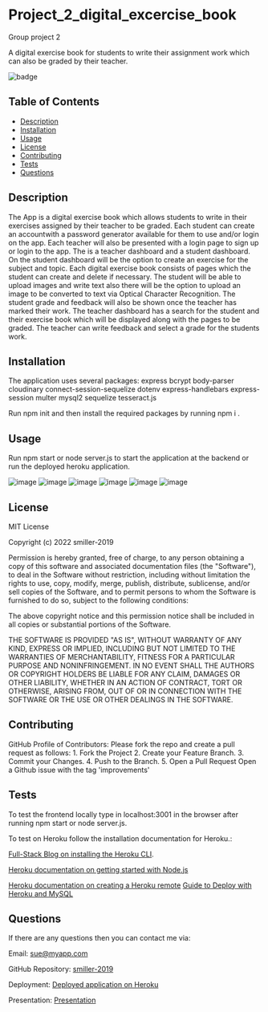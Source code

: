 # Project_2_digital_excercise_book

Group project 2

A digital exercise book for students to write their assignment work which can also be graded by their teacher.

![badge](https://img.shields.io/badge/License-MIT-blue.svg)

## Table of Contents

- [Description](#description)
- [Installation](#installation)
- [Usage](#usage)
- [License](#license)
- [Contributing](#contributing)
- [Tests](#tests)
- [Questions](#questions)

## Description

The App is a digital exercise book which allows students to write in their exercises assigned by their teacher to be graded. Each student can create an accountwith a password generator available for them to use and/or login on the app. Each teacher will also be presented with a login page to sign up or login to the app. The is a teacher dashboard and a student dashboard. On the student dashboard will be the option to create an exercise for the subject and topic. Each digital exercise book consists of pages which the student can create and delete if necessary. The student will be able to upload images and write text also there will be the option to upload an image to be converted to text via Optical Character Recognition. The student grade and feedback will also be shown once the teacher has marked their work. The teacher dashboard has a search for the student and their exercise book which will be displayed along with the pages to be graded. The teacher can write feedback and select a grade for the students work.

## Installation

The application uses several packages:
express
bcrypt
body-parser
cloudinary
connect-session-sequelize
dotenv
express-handlebars
express-session
multer
mysql2
sequelize
tesseract.js

Run npm init and then install the required packages by running npm i <package name>.

## Usage

Run npm start or node server.js to start the application at the backend or run the deployed heroku application.

![image](https://user-images.githubusercontent.com/105307687/196041277-448bce28-5a2f-4f92-b9b2-0eca43527715.png)
![image](https://github.com/smiller-2019/online_digital_exercise_books/blob/main/public/image/Login_page.png)
![image](https://github.com/smiller-2019/online_digital_exercise_books/blob/main/public/image/signuppage.png)
![image](https://github.com/smiller-2019/online_digital_exercise_books/blob/main/public/image/student_dashboard.png)
![image](https://github.com/smiller-2019/online_digital_exercise_books/blob/main/public/image/teacherDashboard.png)
![image](https://github.com/smiller-2019/online_digital_exercise_books/blob/main/public/image/exercisepage.png)

## License

MIT License

Copyright (c) 2022 smiller-2019

Permission is hereby granted, free of charge, to any person obtaining a copy
of this software and associated documentation files (the "Software"), to deal in the Software without restriction, including without limitation the rights to use, copy, modify, merge, publish, distribute, sublicense, and/or sell copies of the Software, and to permit persons to whom the Software is
furnished to do so, subject to the following conditions:

The above copyright notice and this permission notice shall be included in all copies or substantial portions of the Software.

THE SOFTWARE IS PROVIDED "AS IS", WITHOUT WARRANTY OF ANY KIND, EXPRESS OR
IMPLIED, INCLUDING BUT NOT LIMITED TO THE WARRANTIES OF MERCHANTABILITY,
FITNESS FOR A PARTICULAR PURPOSE AND NONINFRINGEMENT. IN NO EVENT SHALL THE
AUTHORS OR COPYRIGHT HOLDERS BE LIABLE FOR ANY CLAIM, DAMAGES OR OTHER
LIABILITY, WHETHER IN AN ACTION OF CONTRACT, TORT OR OTHERWISE, ARISING FROM, OUT OF OR IN CONNECTION WITH THE SOFTWARE OR THE USE OR OTHER DEALINGS IN THE SOFTWARE.

## Contributing

GitHub Profile of Contributors: Please fork the repo and create a pull request as follows: 1. Fork the Project 2. Create your Feature Branch. 3. Commit your Changes. 4. Push to the Branch. 5. Open a Pull Request
Open a Github issue with the tag 'improvements'

## Tests

To test the frontend locally type in localhost:3001 in the browser after running npm start or node server.js.

To test on Heroku follow the installation documentation for Heroku.:

[Full-Stack Blog on installing the Heroku CLI](https://coding-boot-camp.github.io/full-stack/heroku/how-to-install-the-heroku-cli).

[Heroku documentation on getting started with Node.js](https://devcenter.heroku.com/articles/getting-started-with-nodejs?singlepage=true)

[Heroku documentation on creating a Heroku remote](https://devcenter.heroku.com/articles/git#creating-a-heroku-remote)
[Guide to Deploy with Heroku and MySQL](https://coding-boot-camp.github.io/full-stack/heroku/deploy-with-heroku-and-mysql)

## Questions

If there are any questions then you can contact me via:

Email: sue@myapp.com

GitHub Repository: [smiller-2019](https://github.com/smiller-2019/online_digital_exercise_books)

Deployment: [Deployed application on Heroku](https://online-digital-exercise-books.herokuapp.com/)

Presentation: [Presentation](https://docs.google.com/presentation/d/1oH05sGEV8nit5LeJtvoHyVMVEVyV6Qv518P2rgfZsNg/edit#slide=id.g169de6ee2a5_0_367)
